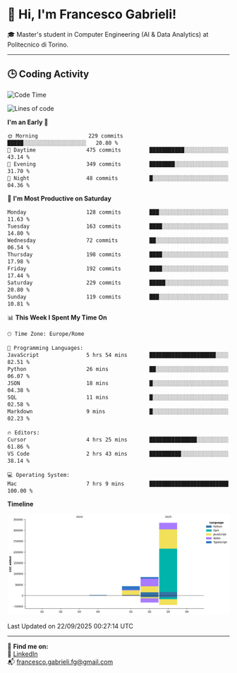 # 👋 Hi, I'm Francesco Gabrieli!

🎓 Master's student in Computer Engineering (AI & Data Analytics) at Politecnico di Torino.  

---

## 🕒 Coding Activity

<!--START_SECTION:waka-->
![Code Time](http://img.shields.io/badge/Code%20Time-144%20hrs%2041%20mins-blue)

![Lines of code](https://img.shields.io/badge/From%20Hello%20World%20I%27ve%20Written-462.9%20thousand%20lines%20of%20code-blue)

**I'm an Early 🐤** 

```text
🌞 Morning                229 commits         █████░░░░░░░░░░░░░░░░░░░░   20.80 % 
🌆 Daytime                475 commits         ███████████░░░░░░░░░░░░░░   43.14 % 
🌃 Evening                349 commits         ████████░░░░░░░░░░░░░░░░░   31.70 % 
🌙 Night                  48 commits          █░░░░░░░░░░░░░░░░░░░░░░░░   04.36 % 
```
📅 **I'm Most Productive on Saturday** 

```text
Monday                   128 commits         ███░░░░░░░░░░░░░░░░░░░░░░   11.63 % 
Tuesday                  163 commits         ████░░░░░░░░░░░░░░░░░░░░░   14.80 % 
Wednesday                72 commits          ██░░░░░░░░░░░░░░░░░░░░░░░   06.54 % 
Thursday                 198 commits         ████░░░░░░░░░░░░░░░░░░░░░   17.98 % 
Friday                   192 commits         ████░░░░░░░░░░░░░░░░░░░░░   17.44 % 
Saturday                 229 commits         █████░░░░░░░░░░░░░░░░░░░░   20.80 % 
Sunday                   119 commits         ███░░░░░░░░░░░░░░░░░░░░░░   10.81 % 
```


📊 **This Week I Spent My Time On** 

```text
🕑︎ Time Zone: Europe/Rome

💬 Programming Languages: 
JavaScript               5 hrs 54 mins       █████████████████████░░░░   82.51 % 
Python                   26 mins             ██░░░░░░░░░░░░░░░░░░░░░░░   06.07 % 
JSON                     18 mins             █░░░░░░░░░░░░░░░░░░░░░░░░   04.38 % 
SQL                      11 mins             █░░░░░░░░░░░░░░░░░░░░░░░░   02.58 % 
Markdown                 9 mins              █░░░░░░░░░░░░░░░░░░░░░░░░   02.23 % 

🔥 Editors: 
Cursor                   4 hrs 25 mins       ███████████████░░░░░░░░░░   61.86 % 
VS Code                  2 hrs 43 mins       ██████████░░░░░░░░░░░░░░░   38.14 % 

💻 Operating System: 
Mac                      7 hrs 9 mins        █████████████████████████   100.00 % 
```

**Timeline**

![Lines of Code chart](https://raw.githubusercontent.com/francescogabrieli/francescogabrieli/main/assets/bar_graph.png)


 Last Updated on 22/09/2025 00:27:14 UTC
<!--END_SECTION:waka-->


---



🔗 **Find me on:**  
💼 [LinkedIn](https://www.linkedin.com/in/francesco-gabrieli)  
📬 francesco.gabrieli.fg@gmail.com  



